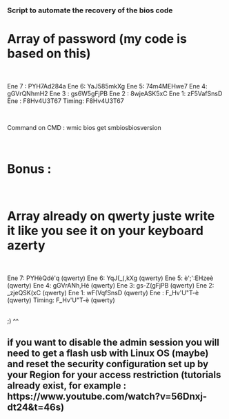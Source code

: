 ### Script to automate the recovery of the bios code

<h1> Array of password (my code is based on this) </h1>
<br>
<p>
Ene 7 : PYH7Ad284a
Ene 6: YaJ585mkXg
Ene 5: 74m4MEHwe7
Ene 4: gGVrQNhmH2
Ene 3 : gs6W5gFjPB
Ene 2 : 8wjeASK5xC
Ene 1: zF5VafSnsD
Ene : F8Hv4U3T67 
Timing: F8Hv4U3T67
</p>
<br>
<p> Command on CMD : wmic bios get smbiosbiosversion </p>
<br>
<h1>Bonus : </h1>
<br>
<h1>Array already on qwerty juste write it like you see it on your keyboard azerty </h1>
<br>
<p>
Ene 7: PYHèQdé'q (qwerty) 
Ene 6: YqJ(_(,kXg (qwerty) 
Ene 5: è';':EHzeè (qwerty) 
Ene 4: gGVrANh,Hé (qwerty) 
Ene 3: gs-Z(gFjPB (qwerty) 
Ene 2: _zjeQSK(xC (qwerty) 
Ene 1: wF(VqfSnsD (qwerty) 
Ene : F_Hv'U"T-è (qwerty) 
Timing: F_Hv'U"T-è (qwerty)
</p>
<br>
;) ^^ 
<br>
<h2>
if you want to disable the admin session you will need to get a flash usb with Linux OS (maybe) and reset the security configuration set up by your Region for your access restriction (tutorials already exist, for example : https://www.youtube.com/watch?v=56Dnxj-dt24&t=46s)
<h2>